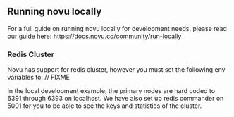## Running novu locally

For a full guide on running novu locally for development needs, please read our guide here: https://docs.novu.co/community/run-locally

### Redis Cluster

Novu has support for redis cluster, however you must set the following env variables to:
// FIXME

In the local development example, the primary nodes are hard coded to 6391 through 6393 on localhost.
We have also set up redis commander on 5001 for you to be able to see the keys and statistics of the cluster.

